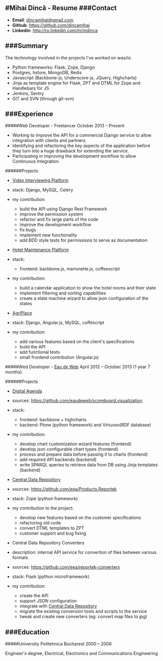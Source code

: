 #Mihai Dincă - Resume
###Contact
---
- **Email**: dincamihai@gmail.com
- **Github**: https://github.com/dincamihai
- **Linkedin**: http://ro.linkedin.com/in/mdinca

###Summary
---
The technology involved in the projects I've worked on was/is:

* Python frameworks: Flask, Zope, Django
* Postgres, hstore, MongoDB, Redis
* Javascript (Backbone-js, Underscore-js, JQuery, Highcharts)
* Jinja as template engine for Flask, ZPT and DTML for Zope and Handlebars for JS
* Jenkins, Sentry
* GIT and SVN (through git-svn)

###Experience
---
#####Web Developer - Freelancer
October 2013 – Present
* Working to improve the API for a commercial Django service to allow integration with clients and partners.
* Identifying and refactoring the key aspects of the application before they turn into a huge drawback for extending the service.
* Participating in improving the development workflow to allow Continuous Integration.

######Projects
* [Video Interviewing Platform]
 * stack: Django, MySQL, Celery
 * my contribution:
    * build the API using Django Rest Framework
    * improve the permission system
    * refactor and fix large parts of the code
    * improve the development workflow
    * fix bugs
    * implement new functionality
    * add BDD style tests for permissions to serve as documentation


* [Hotel Maintenance Platform]
 * stack:
    * frontend: backbone.js, marionette.js, coffeescript
 * my contribution:
    * build a calendar application to show the hotel rooms and their state
    * implement filtering and sorting capabilities
    * create a state machine wizard to allow json configuration of the states


* [AgriPlace]
 * stack: Django, Angular.js, MySQL, coffescript
 * my contribution:
    *  add various features based on the client's specifications
    * build the API
    * add functional tests
    * small frontend contribution (Angular.js)

#####Wed Developer - [Eau de Web]
April 2012 – October 2013 (1 year 7 months)

######Projects
* [Digital Agenda]
 * sources: https://github.com/eaudeweb/scoreboard.visualization
 * stack:
    * frontend: backbone + highcharts
    * backend: Plone (python framework) and Virtuoso(RDF database)
 * my contribution:
    * develop chart customization wizard features (frontend)
    * develop json configurable chart types (frontend)
    * process and prepare data before passing it to charts (frontend)
    * add required API backends (backend)
    * write SPARQL queries to retrieve data from DB using Jinja templates (backend)

* [Central Data Repository]
 * sources: https://github.com/eea/Products.Reportek
 * stack: Zope (python framework)
 * my contribution to the project:
    * develop new features based on the customer specifications
    * refactoring old code
    * convert DTML templates to ZPT
    * customer support and bug fixing

* Central Data Repository Converters
 * description: internal API service for convertion of files between various formats   
 * sources: https://github.com/eea/reportek-converters
 * stack: Flask (python microframework)
 * my contribution:
    * create the API
    * support JSON configuration
    * integrate with [Central Data Repository]
    * migrate the existing conversion tools and scripts to the service
    * tweak and create new converters (eg: convert map files to jpg)

###Education
---
#####University Politehnica Bucharest
2000 – 2006

Engineer's degree, Electrical, Electronics and Communications Engineering


[Eau de Web]:http://www.eaudeweb.ro/
[Video Interviewing Platform]:http://www.viasto.com
[Hotel Maintenance Platform]:http://roomchecking.com
[AgriPlace]:http://www.agriplace.org
[Digital Agenda]:http://digital-agenda-data.eu/
[Central Data Repository]:http://cdr.eionet.europa.eu/
